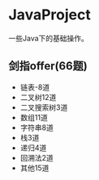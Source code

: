 # JavaProject
一些Java下的基础操作。

## 剑指offer(66题)
- 链表-8道
- 二叉树12道
- 二叉搜索树3道
- 数组11道
- 字符串8道
- 栈3道
- 递归4道
- 回溯法2道
- 其他15道